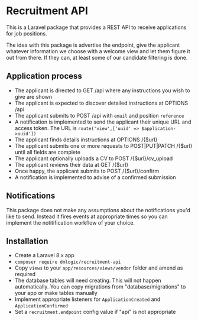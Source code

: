 # Recruitment API

This is a Laravel package that provides a REST API to receive applications for job positions.

The idea with this package is advertise the endpoint, give the applicant whatever information we choose with a welcome view and let them figure it out from there. If they can, at least some of our candidate filtering is done.

## Application process

* The applicant is directed to GET /api where any instructions you wish to give are shown
* The applicant is expected to discover detailed instructions at OPTIONS /api
* The applicant submits to POST /api with `email` and position `reference`
* A notification is implemented to send the applicant their unique URL and access token. The URL is `route('view',['uuid' => $application->uuid'])`
* The applicant finds details instructions at OPTIONS /{$url}
* The applicant submits one or more requests to POST|PUT|PATCH /{$url} until all fields are complete
* The applicant optionally uploads a CV to POST /{$url}/cv_upload
* The applicant reviews their data at GET /{$url}
* Once happy, the applicant submits to POST /{$url}/confirm
* A notification is implemented to advise of a confirmed submission


## Notifications

This package does not make any assumptions about the notifications you'd like to send. Instead it fires events at appropriate times so you can implement the notitification workflow of your choice.

## Installation

* Create a Laravel 8.x app
* `composer require dmlogic/recruitment-api`
* Copy `views` to your `app/resources/views/vendor` folder and amend as required
* The database tables will need creating. This will not happen automatically. You can copy migrations from "database/migrations" to your app or make tables manually
* Implement appropriate listeners for `ApplicationCreated` and `ApplicationConfirmed`
* Set a `recruitment.endpoint` config value if "api" is not appropriate

